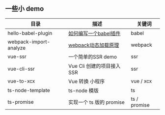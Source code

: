 ## 一些小 demo

| 目录  | 描述 | 关键词
| ---- | ----| ----|
| hello-babel-plugin | [如何编写一个babel插件](https://www.yuque.com/docs/share/604fd54e-d87e-4c0b-90ac-00e6b35c0a92) | babel
| webpack-import-analyze | [webpack动态加载原理](https://www.yuque.com/docs/share/9b9d3459-0455-4acb-9542-c3143d0cd767) | webpack
| vue-ssr | 一个简单的SSR demo | ssr
| vue-cli-ssr | Vue Cli 创建的项目接入 SSR | ssr
| vue-to-xcx | Vue 转换 小程序 | vue / xcx
| ts-node-template | ts-node 模版 | ts
| ts-promise | 实现一个 ts 版的 promise | ts / promise